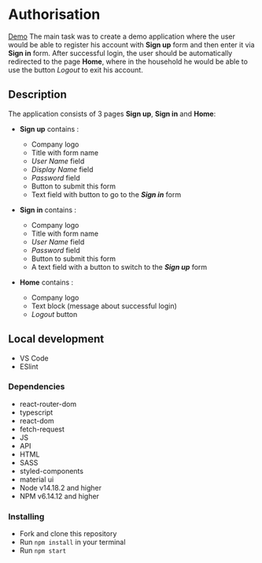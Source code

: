 # Authorisation
[Demo](https://vlasiuk-anatolii.github.io/auth/)
The main task was to create a demo application where the user would be able to register his account with **Sign up** form and then enter it via **Sign in** form. After successful login, the user should be automatically redirected to the page **Home**, where in the household he would be able to use the button *Logout* to exit his account.

## Description
The application consists of 3 pages **Sign up**, **Sign in** and **Home**:

* **Sign up** contains :
  * Company logo
  * Title with form name
  * *User Name* field
  * *Display Name* field
  * *Password* field
  * Button to submit this form
  * Text field with button to go to the ***Sign in*** form

* **Sign in** contains :
  * Company logo
  * Title with form name
  * *User Name* field
  * *Password* field
  * Button to submit this form
  * A text field with a button to switch to the ***Sign up*** form

* **Home** contains :
  * Company logo
  * Text block (message about successful login)
  * *Logout* button

## Local development
* VS Code
* ESlint

### Dependencies
- react-router-dom
- typescript
- react-dom
- fetch-request
- JS
- API
- HTML
- SASS
- styled-components
- material ui  
- Node v14.18.2 and higher
- NPM v6.14.12 and higher

### Installing
* Fork and clone this repository
* Run `npm install` in your terminal
* Run `npm start`

